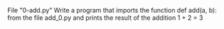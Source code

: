 File "0-add.py" Write a program that imports the function def add(a, b): from the file add_0.py and prints the result of the addition 1 + 2 = 3
